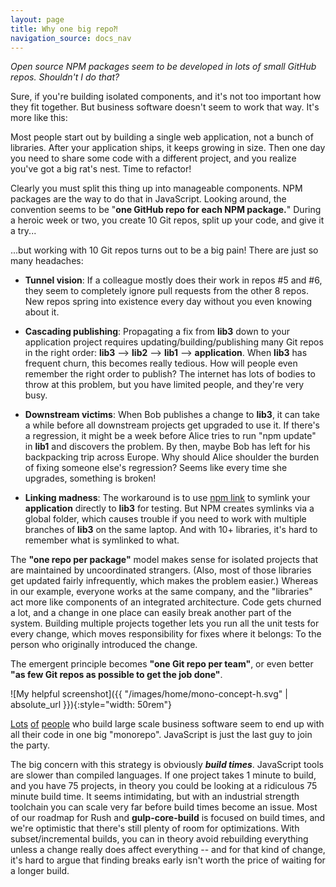 ```yaml
---
layout: page
title: Why one big repo⁈
navigation_source: docs_nav
---
```


_Open source NPM packages seem to be developed in lots of small GitHub repos.  Shouldn't I do that?_

Sure, if you're building isolated components, and it's not too important how they fit together.  But business software doesn't seem to work that way.  It's more like this:

Most people start out by building a single web application, not a bunch of libraries.  After your application ships, it keeps growing in size.  Then one day you need to share some code with a different project, and you realize you've got a big rat's nest.  Time to refactor!

Clearly you must split this thing up into manageable components.  NPM packages are the way to do that in JavaScript.  Looking around, the convention seems to be "**one GitHub repo for each NPM package.**"  During a heroic week or two, you create 10 Git repos, split up your code, and give it a try...

...but working with 10 Git repos turns out to be a big pain!  There are just so many headaches:

- **Tunnel vision**: If a colleague mostly does their work in repos #5 and #6, they seem to completely ignore pull requests from the other 8 repos.  New repos spring into existence every day without you even knowing about it.

- **Cascading publishing**: Propagating a fix from **lib3** down to your application project requires updating/building/publishing many Git repos in the right order:  **lib3** --> **lib2** --> **lib1** --> **application**.  When **lib3** has frequent churn, this becomes really tedious.  How will people even remember the right order to publish?  The internet has lots of bodies to throw at this problem, but you have limited people, and they're very busy.

- **Downstream victims**: When Bob publishes a change to **lib3**, it can take a while before all downstream projects get upgraded to use it.  If there's a regression, it might be a week before Alice tries to run "npm update" in **lib1** and discovers the problem.  By then, maybe Bob has left for his backpacking trip across Europe.  Why should Alice shoulder the burden of fixing someone else's regression?  Seems like every time she upgrades, something is broken!

- **Linking madness**: The workaround is to use [npm link](https://docs.npmjs.com/cli/link) to symlink your **application** directly to **lib3** for testing.  But NPM creates symlinks via a global folder, which causes trouble if you need to work with multiple branches of **lib3** on the same laptop.  And with 10+ libraries, it's hard to remember what is symlinked to what.

The **"one repo per package"** model makes sense for isolated projects that are maintained by uncoordinated strangers.  (Also, most of those libraries get updated fairly infrequently, which makes the problem easier.)  Whereas in our example, everyone works at the same company, and the "libraries" act more like components of an integrated architecture.  Code gets churned a lot, and a change in one place can easily break another part of the system.  Building multiple projects together lets you run all the unit tests for every change, which moves responsibility for fixes where it belongs:  To the person who originally introduced the change.

The emergent principle becomes **"one Git repo per team"**, or even better **"as few Git repos as possible to get the job done"**.

![My helpful screenshot]({{ "/images/home/mono-concept-h.svg" | absolute_url }}){:style="width: 50rem"}

[Lots](https://danluu.com/monorepo/) [of](https://medium.com/@bebraw/the-case-for-monorepos-907c1361708a) [people](http://blog.shippable.com/our-journey-to-microservices-and-a-mono-repository) who build large scale business software seem to end up with all their code in one big "monorepo".  JavaScript is just the last guy to join the party.

The big concern with this strategy is obviously _**build times**_.  JavaScript tools are slower than compiled languages.  If one project takes 1 minute to build, and you have 75 projects, in theory you could be looking at a ridiculous 75 minute build time.  It seems intimidating, but with an industrial strength toolchain you can scale very far before build times become an issue.  Most of our roadmap for Rush and **gulp-core-build** is focused on build times, and we're optimistic that there's still plenty of room for optimizations.  With subset/incremental builds, you can in theory avoid rebuilding everything unless a change really does affect everything -- and for that kind of change, it's hard to argue that finding breaks early isn't worth the price of waiting for a longer build.
